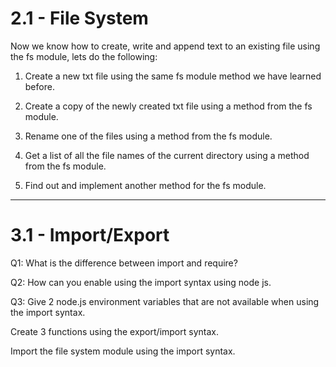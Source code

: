 # 2.1 - File System

Now we know how to create, write and append text to an existing file using the
fs module, lets do the following:

1. Create a new txt file using the same fs module method we have learned before.

2. Create a copy of the newly created txt file using a method from the fs
   module.

3. Rename one of the files using a method from the fs module.

4. Get a list of all the file names of the current directory using a method from
   the fs module.

5. Find out and implement another method for the fs module.

---

# 3.1 - Import/Export

Q1: What is the difference between import and require?

Q2: How can you enable using the import syntax using node js.

Q3: Give 2 node.js environment variables that are not available when using the
import syntax.

Create 3 functions using the export/import syntax.

Import the file system module using the import syntax.
